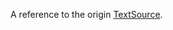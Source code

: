 A reference to the origin [TextSource](https://create.roblox.com/docs/reference/engine/classes/TextSource).